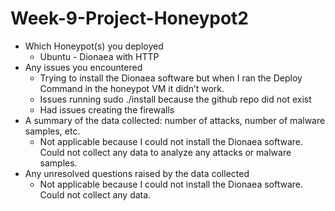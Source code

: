 # Week-9-Project-Honeypot2

- Which Honeypot(s) you deployed
    - Ubuntu - Dionaea with HTTP
- Any issues you encountered
    - Trying to install the Dionaea software but when I ran the Deploy Command in the honeypot VM it didn’t work.
    - Issues running sudo ./install because the github repo did not exist
    - Had issues creating the firewalls 
- A summary of the data collected: number of attacks, number of malware samples, etc.
    - Not applicable because I could not install the Dionaea software. Could not collect any data to analyze any attacks or malware         samples.
- Any unresolved questions raised by the data collected
    - Not applicable because I could not install the Dionaea software. Could not collect any data. 
